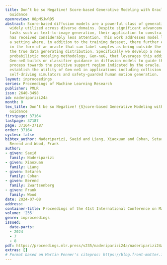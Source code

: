 ```yaml
---
title: Don’t be so Negative! Score-based Generative Modeling with Oracle-assisted
  Guidance
openreview: H8pMSJwRD5
abstract: Score-based diffusion models are a powerful class of generative models,
  widely utilized across diverse domains. Despite significant advancements in large-scale
  tasks such as text-to-image generation, their application to constrained domains
  has received considerably less attention. This work addresses model learning in
  a setting where, in addition to the training dataset, there further exists side-information
  in the form of an oracle that can label samples as being outside the support of
  the true data generating distribution. Specifically we develop a new denoising diffusion
  probabilistic modeling methodology, Gen-neG, that leverages this additional side-information.
  Gen-neG builds on classifier guidance in diffusion models to guide the generation
  process towards the positive support region indicated by the oracle. We empirically
  establish the utility of Gen-neG in applications including collision avoidance in
  self-driving simulators and safety-guarded human motion generation.
layout: inproceedings
series: Proceedings of Machine Learning Research
publisher: PMLR
issn: 2640-3498
id: naderiparizi24a
month: 0
tex_title: Don’t be so Negative! {S}core-based Generative Modeling with Oracle-assisted
  Guidance
firstpage: 37164
lastpage: 37187
page: 37164-37187
order: 37164
cycles: false
bibtex_author: Naderiparizi, Saeid and Liang, Xiaoxuan and Cohan, Setareh and Zwartsenberg,
  Berend and Wood, Frank
author:
- given: Saeid
  family: Naderiparizi
- given: Xiaoxuan
  family: Liang
- given: Setareh
  family: Cohan
- given: Berend
  family: Zwartsenberg
- given: Frank
  family: Wood
date: 2024-07-08
address:
container-title: Proceedings of the 41st International Conference on Machine Learning
volume: '235'
genre: inproceedings
issued:
  date-parts:
  - 2024
  - 7
  - 8
pdf: https://proceedings.mlr.press/v235/naderiparizi24a/naderiparizi24a.pdf
extras: []
# Format based on Martin Fenner's citeproc: https://blog.front-matter.io/posts/citeproc-yaml-for-bibliographies/
---
```

